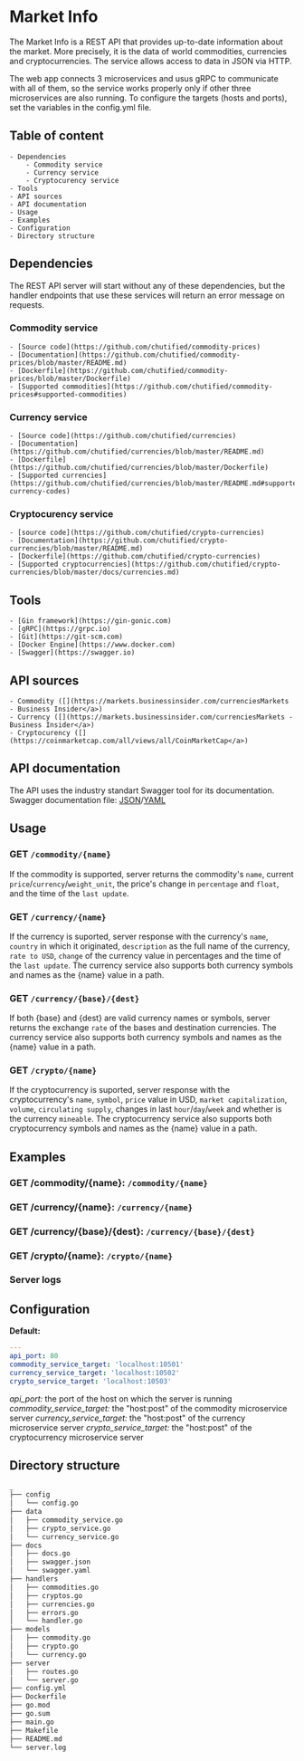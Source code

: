 # Market Info
The Market Info is a REST API that provides up-to-date information about the market. More precisely, it is the data of world commodities, currencies and cryptocurrencies. The service allows access to data in JSON via HTTP.

The web app connects 3 microservices and usus gRPC to communicate with all of them, so the service works properly only if other three microservices are also running. To configure the targets (hosts and ports), set the variables in the config.yml file.

## Table of content
    - Dependencies
        - Commodity service
        - Currency service
        - Cryptocurency service
    - Tools
    - API sources
    - API documentation
    - Usage
    - Examples
    - Configuration
    - Directory structure

## Dependencies
The REST API server will start without any of these dependencies, but the handler endpoints that use these services will return an error message on requests.

### Commodity service
    - [Source code](https://github.com/chutified/commodity-prices)
    - [Documentation](https://github.com/chutified/commodity-prices/blob/master/README.md)
    - [Dockerfile](https://github.com/chutified/commodity-prices/blob/master/Dockerfile)
    - [Supported commodities](https://github.com/chutified/commodity-prices#supported-commodities)

### Currency service
    - [Source code](https://github.com/chutified/currencies)
    - [Documentation](https://github.com/chutified/currencies/blob/master/README.md)
    - [Dockerfile](https://github.com/chutified/currencies/blob/master/Dockerfile)
    - [Supported currencies](https://github.com/chutified/currencies/blob/master/README.md#supported-currency-codes)

### Cryptocurency service
    - [source code](https://github.com/chutified/crypto-currencies)
    - [Documentation](https://github.com/chutified/crypto-currencies/blob/master/README.md)
    - [Dockerfile](https://github.com/chutified/crypto-currencies)
    - [Supported cryptocurrencies](https://github.com/chutified/crypto-currencies/blob/master/docs/currencies.md)

## Tools
    - [Gin framework](https://gin-gonic.com)
    - [gRPC](https://grpc.io)
    - [Git](https://git-scm.com)
    - [Docker Engine](https://www.docker.com)
    - [Swagger](https://swagger.io)

## API sources
    - Commodity ([](https://markets.businessinsider.com/currenciesMarkets - Business Insider</a>)
    - Currency ([](https://markets.businessinsider.com/currenciesMarkets - Business Insider</a>)
    - Cryptocurency ([](https://coinmarketcap.com/all/views/all/CoinMarketCap</a>)

## API documentation
The API uses the industry standart Swagger tool for its documentation.
Swagger documentation file: <a href="https://github.com/chutified/market-info/blob/master/docs/swagger.json">JSON</a>/<a href="https://github.com/chutified/market-info/blob/master/docs/swagger.yaml">YAML</a>

## Usage
### GET `/commodity/{name}`
If the commodity is supported, server returns the commodity's `name`, current `price`/`currency`/`weight_unit`, the price's change in `percentage` and `float`, and the time of the `last update`.

### GET `/currency/{name}`
If the currency is suported, server response with the currency's `name`, `country` in which it originated, `description` as the full name of the currency, `rate to USD`, `change` of the currency value in percentages and the time of the `last update`. The currency service also supports both currency symbols and names as the {name} value in a path.

### GET `/currency/{base}/{dest}`
If both {base} and {dest} are valid currency names or symbols, server returns the exchange `rate` of the bases and destination currencies. The currency service also supports both currency symbols and names as the {name} value in a path.

### GET `/crypto/{name}`
If the cryptocurrency is suported, server response with the cryptocurrency's `name`, `symbol`, `price` value in USD, `market capitalization`, `volume`, `circulating supply`, changes in last `hour`/`day`/`week` and whether is the currency `mineable`. The cryptocurrency service also supports both cryptocurrency symbols and names as the {name} value in a path.

## Examples
### GET /commodity/{name}: `/commodity/{name}`

### GET /currency/{name}: `/currency/{name}`

### GET /currency/{base}/{dest}: `/currency/{base}/{dest}`

### GET /crypto/{name}: `/crypto/{name}`

### Server logs

## Configuration
**Default:**
```yaml
---
api_port: 80
commodity_service_target: 'localhost:10501'
currency_service_target: 'localhost:10502'
crypto_service_target: 'localhost:10503'
```
*api_port:* the port of the host on which the server is running
*commodity_service_target:* the "host:post" of the commodity microservice server
*currency_service_target:* the "host:post" of the currency microservice server
*crypto_service_target:* the "host:post" of the cryptocurrency microservice server

## Directory structure
```bash
_
├── config
│   └── config.go
├── data
│   ├── commodity_service.go
│   ├── crypto_service.go
│   └── currency_service.go
├── docs
│   ├── docs.go
│   ├── swagger.json
│   └── swagger.yaml
├── handlers
│   ├── commodities.go
│   ├── cryptos.go
│   ├── currencies.go
│   ├── errors.go
│   └── handler.go
├── models
│   ├── commodity.go
│   ├── crypto.go
│   └── currency.go
├── server
│   ├── routes.go
│   └── server.go
├── config.yml
├── Dockerfile
├── go.mod
├── go.sum
├── main.go
├── Makefile
├── README.md
└── server.log
```
